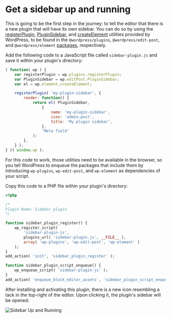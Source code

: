 # Get a sidebar up and running

This is going to be the first step in the journey: to tell the editor that there is a new plugin that will have its own sidebar. You can do so by using the [registerPlugin](https://wordpress.org/gutenberg/handbook/designers-developers/developers/packages/packages-plugins/), [PluginSidebar](https://wordpress.org/gutenberg/handbook/designers-developers/developers/packages/packages-edit-post/#pluginsidebar), and [createElement](https://wordpress.org/gutenberg/handbook/designers-developers/developers/packages/packages-element/) utilities provided by WordPress, to be found in the `@wordpress/plugins`, `@wordpress/edit-post`, and `@wordpress/element` [packages](https://wordpress.org/gutenberg/handbook/designers-developers/developers/packages/), respectively.

Add the following code to a JavaScript file called `sidebar-plugin.js` and save it within your plugin's directory:

```js
( function( wp ) {
	var registerPlugin = wp.plugins.registerPlugin;
	var PluginSidebar = wp.editPost.PluginSidebar;
	var el = wp.element.createElement;

	registerPlugin( 'my-plugin-sidebar', {
		render: function() {
			return el( PluginSidebar,
				{
					name: 'my-plugin-sidebar',
					icon: 'admin-post',
					title: 'My plugin sidebar',
				},
				'Meta field'
			);
		},
	} );
} )( window.wp );
```

For this code to work, those utilities need to be available in the browser, so you tell WordPress to enqueue the packages that include them by introducing `wp-plugins`, `wp-edit-post`, and `wp-element` as dependencies of your script.

Copy this code to a PHP file within your plugin's directory:

```php
<?php

/*
Plugin Name: Sidebar plugin
*/

function sidebar_plugin_register() {
	wp_register_script(
		'sidebar-plugin-js',
		plugins_url( 'sidebar-plugin.js', __FILE__ ),
		array( 'wp-plugins', 'wp-edit-post', 'wp-element' )
	);
}
add_action( 'init', 'sidebar_plugin_register' );

function sidebar_plugin_script_enqueue() {
	wp_enqueue_script( 'sidebar-plugin-js' );
}
add_action( 'enqueue_block_editor_assets', 'sidebar_plugin_script_enqueue' );
```

After installing and activating this plugin, there is a new icon resembling a tack in the top-right of the editor. Upon clicking it, the plugin's sidebar will be opened:

![Sidebar Up and Running](https://raw.githubusercontent.com/WordPress/gutenberg/master/docs/designers-developers/assets/sidebar-up-and-running.png)
